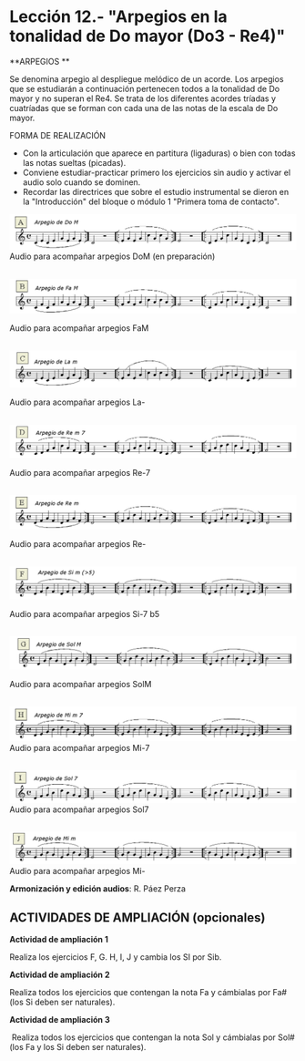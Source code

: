 
# Lección 12.- "Arpegios en la tonalidad de Do mayor (Do3 - Re4)"

**ARPEGIOS **

Se denomina arpegio al despliegue melódico de un acorde. Los arpegios que se estudiarán a continuación pertenecen todos a la tonalidad de Do mayor y no superan el Re4. Se trata de los diferentes acordes tríadas y cuatríadas que se forman con cada una de las notas de la escala de Do mayor. 

FORMA DE REALIZACIÓN
- Con la articulación que aparece en partitura (ligaduras) o bien con todas las notas sueltas (picadas).
- Conviene estudiar-practicar primero los ejercicios sin audio y activar el audio solo cuando se dominen. 
- Recordar las directrices que sobre el estudio instrumental se dieron en la "Introducción" del bloque o módulo 1 "Primera toma de contacto".

![](/assets/EjerFla_Arpegio1_DoM.gif)
Audio para acompañar arpegios DoM (en preparación)
<br />
<br />





![](/assets/EjerFla_Arpegio2_FaM.gif)

Audio para acompañar arpegios FaM
<br />
<br />





![](/assets/EjerFla_Arpegio3_Lam.gif)

Audio para acompañar arpegios La-
<br />
<br />


![](/assets/EjerFla_Arpegio4_Re-7.gif)

Audio para acompañar arpegios Re-7
<br />
<br />

![](/assets/L12_Arpegio5_E_Partitura_Re-.gif)

Audio para acompañar arpegios Re- 
<br />
<br />


![](/assets/EjerFla_Arpegio6_Si-7b5.gif)

Audio para acompañar arpegios Si-7 b5 
<br />
<br />


![](/assets/EjerFla_Arpegio7_SolM.gif)

Audio para acompañar arpegios SolM 
<br />
<br />


![](/assets/EjerFla_Arpegio8_Mi-7.gif)
Audio para acompañar arpegios Mi-7 
<br />
<br />


![](/assets/EjerFla_Arpegio9_Sol7.gif)
Audio para acompañar arpegios Sol7 
<br />
<br />


![](/assets/EjerFla_Arpegio10_Mi-.gif)
Audio para acompañar arpegios Mi- 

**Armonización y edición audios**: R. Páez Perza
<br />



## ACTIVIDADES DE AMPLIACIÓN (opcionales)

**Actividad de ampliación 1**

Realiza los ejercicios F, G. H, I, J y cambia los SI por Sib. 

**Actividad de ampliación 2**

Realiza todos los ejercicios que contengan la nota Fa y cámbialas por Fa# (los Si deben ser naturales).

**Actividad de ampliación 3**

 Realiza todos los ejercicios que contengan la nota Sol y cámbialas por Sol# (los Fa y los Si deben ser naturales).
